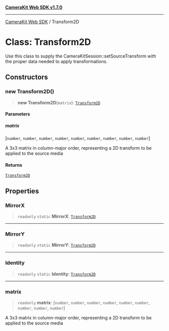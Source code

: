 [**CameraKit Web SDK v1.7.0**](../README.md)

***

[CameraKit Web SDK](../globals.md) / Transform2D

# Class: Transform2D

Use this class to supply the CameraKitSession::setSourceTransform with the proper data
needed to apply transformations.

## Constructors

### new Transform2D()

> **new Transform2D**(`matrix`): [`Transform2D`](Transform2D.md)

#### Parameters

##### matrix

[`number`, `number`, `number`, `number`, `number`, `number`, `number`, `number`, `number`]

A 3x3 matrix in column-major order, representing a 2D transform to be applied to the source media

#### Returns

[`Transform2D`](Transform2D.md)

## Properties

### MirrorX

> `readonly` `static` **MirrorX**: [`Transform2D`](Transform2D.md)

***

### MirrorY

> `readonly` `static` **MirrorY**: [`Transform2D`](Transform2D.md)

***

### Identity

> `readonly` `static` **Identity**: [`Transform2D`](Transform2D.md)

***

### matrix

> `readonly` **matrix**: [`number`, `number`, `number`, `number`, `number`, `number`, `number`, `number`, `number`]

A 3x3 matrix in column-major order, representing a 2D transform to be applied to the source media
